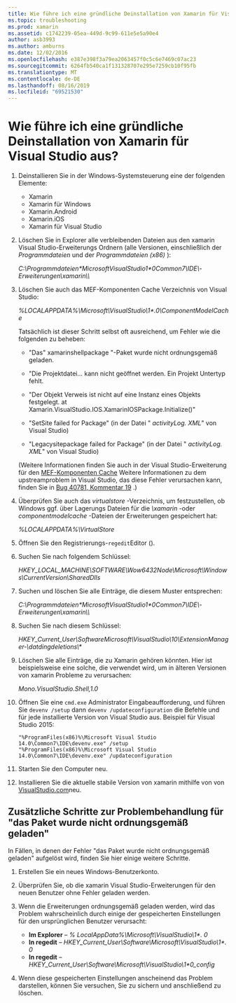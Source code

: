 ```yaml
---
title: Wie führe ich eine gründliche Deinstallation von Xamarin für Visual Studio aus?
ms.topic: troubleshooting
ms.prod: xamarin
ms.assetid: c1742239-05ea-449d-9c99-611e5e5a90e4
author: asb3993
ms.author: amburns
ms.date: 12/02/2016
ms.openlocfilehash: e387e398f3a79ea2063457f0c5c6e7469c07ac23
ms.sourcegitcommit: 6264fb540ca1f131328707e295e7259cb10f95fb
ms.translationtype: MT
ms.contentlocale: de-DE
ms.lasthandoff: 08/16/2019
ms.locfileid: "69521530"
---
```

# <a name="how-do-i-perform-a-thorough-uninstall-for-xamarin-for-visual-studio"></a>Wie führe ich eine gründliche Deinstallation von Xamarin für Visual Studio aus?


1. Deinstallieren Sie in der Windows-Systemsteuerung eine der folgenden Elemente:

    - Xamarin
    - Xamarin für Windows
    - Xamarin.Android
    - Xamarin.iOS
    - Xamarin für Visual Studio

2. Löschen Sie in Explorer alle verbleibenden Dateien aus den xamarin Visual Studio-Erweiterungs Ordnern (alle Versionen, einschließlich der _Programmdateien_ und der _Programmdateien (x86)_ ):

    _C:\\Programmdateien\*MicrosoftVisualStudio1\*0Common7\\IDE\\-Erweiterungen\\xamarin\\\\_

3. Löschen Sie auch das MEF-Komponenten Cache Verzeichnis von Visual Studio:

    _%LOCALAPPDATA%\\Microsoft\\VisualStudio\\1\*.0\\ComponentModelCache_

    Tatsächlich ist dieser Schritt selbst oft ausreichend, um Fehler wie die folgenden zu beheben:

    - "Das" xamarinshellpackage "-Paket wurde nicht ordnungsgemäß geladen.

    - "Die Projektdatei... kann nicht geöffnet werden. Ein Projekt Untertyp fehlt.

    - "Der Objekt Verweis ist nicht auf eine Instanz eines Objekts festgelegt.  at Xamarin.VisualStudio.IOS.XamarinIOSPackage.Initialize()"

    - "SetSite failed for Package" (in der Datei " _activityLog. XML_" von Visual Studio)

    - "Legacysitepackage failed for Package" (in der Datei " _activityLog. XML_" von Visual Studio)

    (Weitere Informationen finden Sie auch in der Visual Studio-Erweiterung für den [MEF-Komponenten Cache](https://visualstudiogallery.msdn.microsoft.com/22b94661-70c7-4a93-9ca3-8b6dd45f47cd)  Weitere Informationen zu dem upstreamproblem in Visual Studio, das diese Fehler verursachen kann, finden Sie in [Bug 40781, Kommentar 19](https://bugzilla.xamarin.com/show_bug.cgi?id=40781#c19) .)

4. Überprüfen Sie auch das _virtualstore_ -Verzeichnis, um festzustellen, ob Windows ggf. über Lagerungs Dateien für die _\\xamarin_ -oder _componentmodelcache_ -Dateien der Erweiterungen gespeichert hat:

    _%LOCALAPPDATA%\\VirtualStore_

5. Öffnen Sie den Registrierungs-`regedit`Editor ().

6. Suchen Sie nach folgendem Schlüssel:

    _HKEY\_LOCAL\_MACHINE\\SOFTWARE\\Wow6432Node\\Microsoft\\Windows\\CurrentVersion\\SharedDlls_

7. Suchen und löschen Sie alle Einträge, die diesem Muster entsprechen:

    _C:\\Programmdateien\*MicrosoftVisualStudio1\*0Common7\\IDE\\-Erweiterungen\\xamarin\\\\_

8. Suchen Sie nach diesem Schlüssel:

    _HKEY\_Current\_User\\SoftwareMicrosoft\\VisualStudio\\10\\ExtensionManager-\\datdingdeletions\\\*_

9. Löschen Sie alle Einträge, die zu Xamarin gehören könnten.  Hier ist beispielsweise eine solche, die verwendet wird, um in älteren Versionen von xamarin Probleme zu verursachen:

    _Mono.VisualStudio.Shell,1.0_

10. Öffnen Sie eine `cmd.exe` Administrator Eingabeaufforderung, und führen Sie `devenv /setup` dann `devenv /updateconfiguration` die Befehle und für jede installierte Version von Visual Studio aus.  Beispiel für Visual Studio 2015:

    ```
    "%ProgramFiles(x86)%\Microsoft Visual Studio 14.0\Common7\IDE\devenv.exe" /setup
    "%ProgramFiles(x86)%\Microsoft Visual Studio 14.0\Common7\IDE\devenv.exe" /updateconfiguration
    ```

11. Starten Sie den Computer neu.

12. Installieren Sie die aktuelle stabile Version von xamarin mithilfe von von [VisualStudio.com](https://visualstudio.com/xamarin/)neu.

## <a name="additional-troubleshooting-steps-for-package-did-not-load-correctly"></a>Zusätzliche Schritte zur Problembehandlung für "das Paket wurde nicht ordnungsgemäß geladen"

In Fällen, in denen der Fehler "das Paket wurde nicht ordnungsgemäß geladen" aufgelöst wird, finden Sie hier einige weitere Schritte.

1. Erstellen Sie ein neues Windows-Benutzerkonto.

2. Überprüfen Sie, ob die xamarin Visual Studio-Erweiterungen für den neuen Benutzer ohne Fehler geladen werden.

3. Wenn die Erweiterungen ordnungsgemäß geladen werden, wird das Problem wahrscheinlich durch einige der gespeicherten Einstellungen für den ursprünglichen Benutzer verursacht:

    - **Im Explorer** – _% LocalAppData%\\Microsoft\\VisualStudio\\1\*. 0_
    - **In regedit** – _HKEY\_Current\_User\\Software\\Microsoft\\VisualStudio\\1\*. 0_
    - **In regedit** – _HKEY\_Current\_User\\Software\\Microsoft\\VisualStudio\\1\*0\_config_

4. Wenn diese gespeicherten Einstellungen anscheinend das Problem darstellen, können Sie versuchen, Sie zu sichern und anschließend zu löschen.

